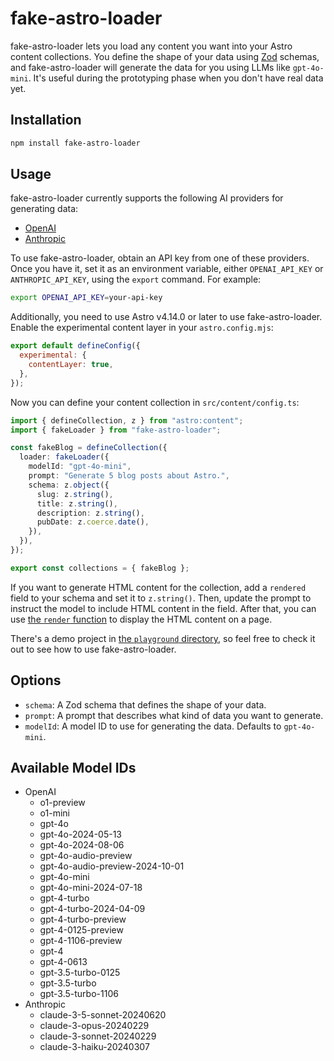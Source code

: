 # fake-astro-loader

fake-astro-loader lets you load any content you want into your Astro content collections. You define the shape of your data using [Zod](https://github.com/colinhacks/zod) schemas, and fake-astro-loader will generate the data for you using LLMs like `gpt-4o-mini`. It's useful during the prototyping phase when you don't have real data yet.

## Installation

```sh
npm install fake-astro-loader
```

## Usage

fake-astro-loader currently supports the following AI providers for generating data:

- [OpenAI](https://openai.com/)
- [Anthropic](https://www.anthropic.com/)

To use fake-astro-loader, obtain an API key from one of these providers. Once you have it, set it as an environment variable, either `OPENAI_API_KEY` or `ANTHROPIC_API_KEY`, using the `export` command. For example:

```sh
export OPENAI_API_KEY=your-api-key
```

Additionally, you need to use Astro v4.14.0 or later to use fake-astro-loader. Enable the experimental content layer in your `astro.config.mjs`:

```js
export default defineConfig({
  experimental: {
    contentLayer: true,
  },
});
```

Now you can define your content collection in `src/content/config.ts`:

```ts
import { defineCollection, z } from "astro:content";
import { fakeLoader } from "fake-astro-loader";

const fakeBlog = defineCollection({
  loader: fakeLoader({
    modelId: "gpt-4o-mini",
    prompt: "Generate 5 blog posts about Astro.",
    schema: z.object({
      slug: z.string(),
      title: z.string(),
      description: z.string(),
      pubDate: z.coerce.date(),
    }),
  }),
});

export const collections = { fakeBlog };
```

If you want to generate HTML content for the collection, add a `rendered` field to your schema and set it to `z.string()`. Then, update the prompt to instruct the model to include HTML content in the field. After that, you can use [the `render` function](https://5-0-0-beta.docs.astro.build/en/guides/content-collections/#rendering-body-content) to display the HTML content on a page.

There's a demo project in [the `playground` directory](https://github.com/morinokami/fake-astro-loader/tree/main/playground), so feel free to check it out to see how to use fake-astro-loader.

## Options

- `schema`: A Zod schema that defines the shape of your data.
- `prompt`: A prompt that describes what kind of data you want to generate.
- `modelId`: A model ID to use for generating the data. Defaults to `gpt-4o-mini`.

## Available Model IDs

- OpenAI
  - o1-preview
  - o1-mini
  - gpt-4o
  - gpt-4o-2024-05-13
  - gpt-4o-2024-08-06
  - gpt-4o-audio-preview
  - gpt-4o-audio-preview-2024-10-01
  - gpt-4o-mini
  - gpt-4o-mini-2024-07-18
  - gpt-4-turbo
  - gpt-4-turbo-2024-04-09
  - gpt-4-turbo-preview
  - gpt-4-0125-preview
  - gpt-4-1106-preview
  - gpt-4
  - gpt-4-0613
  - gpt-3.5-turbo-0125
  - gpt-3.5-turbo
  - gpt-3.5-turbo-1106
- Anthropic
  - claude-3-5-sonnet-20240620
  - claude-3-opus-20240229
  - claude-3-sonnet-20240229
  - claude-3-haiku-20240307
